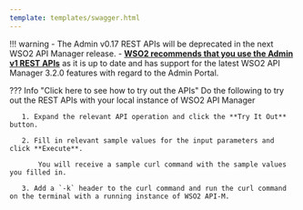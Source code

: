 ```yaml
---
template: templates/swagger.html
---
```


!!! warning
    - The Admin v0.17 REST APIs will be deprecated in the next WSO2 API Manager release.
    - **[WSO2 recommends that you use the Admin v1 REST APIs]({{base_path}}/develop/product-apis/admin-apis/admin-v1/admin-v1)** as it is up to date and has support for the latest WSO2 API Manager 3.2.0 features with regard to the Admin Portal.

??? Info "Click here to see how to try out the APIs"
    Do the following to try out the REST APIs with your local instance of WSO2 API Manager

       1. Expand the relevant API operation and click the **Try It Out** button.

       2. Fill in relevant sample values for the input parameters and click **Execute**.

           You will receive a sample curl command with the sample values you filled in.
           
       3. Add a `-k` header to the curl command and run the curl command on the terminal with a running instance of WSO2 API-M.

<div id="swagger-ui"></div>
<script>
window.onload = function() {
  // Begin Swagger UI call region
  const ui = SwaggerUIBundle({
    url: "{{base_path}}/reference/customize-product/product-apis/admin-apis/admin-v0.17/admin-v0.17.yaml",
    dom_id: '#swagger-ui',
    deepLinking: true,
    validatorUrl: null,
    presets: [
      SwaggerUIBundle.presets.apis,
      SwaggerUIStandalonePreset
    ],
    plugins: [
      SwaggerUIBundle.plugins.DownloadUrl
    ],
    layout: "StandaloneLayout"
  })
  // End Swagger UI call region

  window.ui = ui
}
</script>
